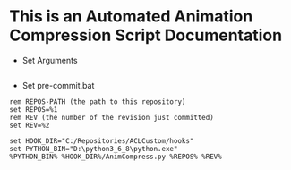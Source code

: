 #  This is an Automated Animation Compression Script Documentation

* Set Arguments 
```

```
* Set pre-commit.bat
```
rem REPOS-PATH (the path to this repository)
set REPOS=%1
rem REV (the number of the revision just committed)
set REV=%2

set HOOK_DIR="C:/Repositories/ACLCustom/hooks"
set PYTHON_BIN="D:\python3_6_8\python.exe"
%PYTHON_BIN% %HOOK_DIR%/AnimCompress.py %REPOS% %REV%

```
